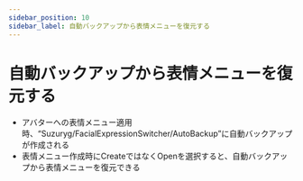 ```yaml
---
sidebar_position: 10
sidebar_label: 自動バックアップから表情メニューを復元する
---
```


# 自動バックアップから表情メニューを復元する

- アバターへの表情メニュー適用時、“Suzuryg/FacialExpressionSwitcher/AutoBackup”に自動バックアップが作成される
- 表情メニュー作成時にCreateではなくOpenを選択すると、自動バックアップから表情メニューを復元できる
